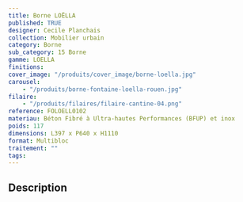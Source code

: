 ```yaml
---
title: Borne LOËLLA
published: TRUE
designer: Cecile Planchais
collection: Mobilier urbain
category: Borne
sub_category: 15 Borne
gamme: LOELLA
finitions:
cover_image: "/produits/cover_image/borne-loella.jpg"
carousel:
    - "/produits/borne-fontaine-loella-rouen.jpg"
filaire:
    - "/produits/filaires/filaire-cantine-04.png"
reference: FOLOELL0102
materiau: Béton Fibré à Ultra-hautes Performances (BFUP) et inox
poids: 117
dimensions: L397 x P640 x H1110
format: Multibloc
traitement: ""
tags:
---
```


## Description
